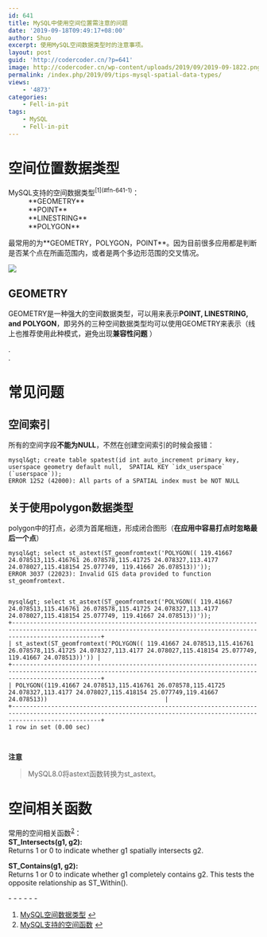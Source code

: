 ```yaml
---
id: 641
title: MySQL中使用空间位置需注意的问题
date: '2019-09-18T09:49:17+08:00'
author: Shuo
excerpt: 使用MySQL空间数据类型时的注意事项。
layout: post
guid: 'http://codercoder.cn/?p=641'
image: http://codercoder.cn/wp-content/uploads/2019/09/2019-09-1822.png
permalink: /index.php/2019/09/tips-mysql-spatial-data-types/
views:
    - '4873'
categories:
    - Fell-in-pit
tags:
    - MySQL
    - Fell-in-pit
---
```


# 空间位置数据类型

<dl><dt>MySQL支持的空间数据类型<sup id="fnref-641-1">[1](#fn-641-1)</sup>：</dt><dd>**GEOMETRY**</dd><dd>**POINT**</dd><dd>**LINESTRING**</dd><dd>**POLYGON**</dd></dl>最常用的为**GEOMETRY，POLYGON，POINT**。因为目前很多应用都是判断是否某个点在所画范围内，或者是两个多边形范围的交叉情况。

[![](http://codercoder.cn/wp-content/uploads/2019/09/2019-09-1822.png)](http://codercoder.cn/wp-content/uploads/2019/09/2019-09-1822.png)

## GEOMETRY

GEOMETRY是一种强大的空间数据类型，可以用来表示**POINT, LINESTRING, and POLYGON**，即另外的三种空间数据类型均可以使用GEOMETRY来表示（线上也推荐使用此种模式，避免出现**兼容性问题** ）

.  
.

# 常见问题

## 空间索引

所有的空间字段**不能为NULL**，不然在创建空间索引的时候会报错：

```
mysql&gt; create table spatest(id int auto_increment primary key, userspace geometry default null,  SPATIAL KEY `idx_userspace` (`userspace`));
ERROR 1252 (42000): All parts of a SPATIAL index must be NOT NULL

```

## 关于使用polygon数据类型

polygon中的打点，必须为首尾相连，形成闭合图形（**在应用中容易打点时忽略最后一个点**）

```
mysql&gt; select st_astext(ST_geomfromtext('POLYGON(( 119.41667 24.078513,115.416761 26.078578,115.41725 24.078327,113.4177 24.078027,115.418154 25.077749, 119.41667 26.078513))')); 
ERROR 3037 (22023): Invalid GIS data provided to function st_geomfromtext.


mysql&gt; select st_astext(ST_geomfromtext('POLYGON(( 119.41667 24.078513,115.416761 26.078578,115.41725 24.078327,113.4177 24.078027,115.418154 25.077749, 119.41667 24.078513))')); 
+---------------------------------------------------------------------------------------------------------------------------------------------------------------------+
| st_astext(ST_geomfromtext('POLYGON(( 119.41667 24.078513,115.416761 26.078578,115.41725 24.078327,113.4177 24.078027,115.418154 25.077749, 119.41667 24.078513))')) |
+---------------------------------------------------------------------------------------------------------------------------------------------------------------------+
| POLYGON((119.41667 24.078513,115.416761 26.078578,115.41725 24.078327,113.4177 24.078027,115.418154 25.077749,119.41667 24.078513))                                 |
+---------------------------------------------------------------------------------------------------------------------------------------------------------------------+
1 row in set (0.00 sec)



```

**注意**

> MySQL8.0将astext函数转换为st\_astext。

# 空间相关函数

常用的空间相关函数<sup id="fnref-641-2">[2](#fn-641-2)</sup>：  
**ST\_Intersects(g1, g2):**  
Returns 1 or 0 to indicate whether g1 spatially intersects g2.

**ST\_Contains(g1, g2):**  
Returns 1 or 0 to indicate whether g1 completely contains g2. This tests the opposite relationship as ST\_Within().

<div class="footnotes" role="doc-endnotes">- - - - - -

1. [MySQL空间数据类型](https://dev.mysql.com/doc/refman/5.6/en/spatial-type-overview.html) [↩︎](#fnref-641-1)
2. [MySQL支持的空间函数](https://dev.mysql.com/doc/refman/5.6/en/spatial-relation-functions-object-shapes.html#function_st-intersects) [↩︎](#fnref-641-2)

</div>